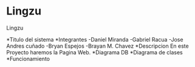 # Lingzu
Lingzu

*Titulo del sistema
*Integrantes 
    -Daniel Miranda
    -Gabriel Racua
    -Jose Andres cuñado
    -Bryan Espejos
    -Brayan M. Chavez
*Descripcion
        En este Proyecto haremos la Pagina Web.
*Diagrama DB
*Diagrama de clases
*Funcionamiento
